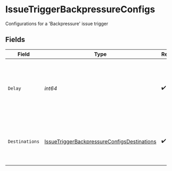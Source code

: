 # IssueTriggerBackpressureConfigs

Configurations for a 'Backpressure' issue trigger


## Fields

| Field                                                                                                             | Type                                                                                                              | Required                                                                                                          | Description                                                                                                       |
| ----------------------------------------------------------------------------------------------------------------- | ----------------------------------------------------------------------------------------------------------------- | ----------------------------------------------------------------------------------------------------------------- | ----------------------------------------------------------------------------------------------------------------- |
| `Delay`                                                                                                           | *int64*                                                                                                           | :heavy_check_mark:                                                                                                | The minimum delay (backpressure) to open the issue for min of 1 minute (60000) and max of 1 day (86400000)        |
| `Destinations`                                                                                                    | [IssueTriggerBackpressureConfigsDestinations](../../models/shared/issuetriggerbackpressureconfigsdestinations.md) | :heavy_check_mark:                                                                                                | A pattern to match on the destination name or array of destination IDs. Use `*` as wildcard.                      |